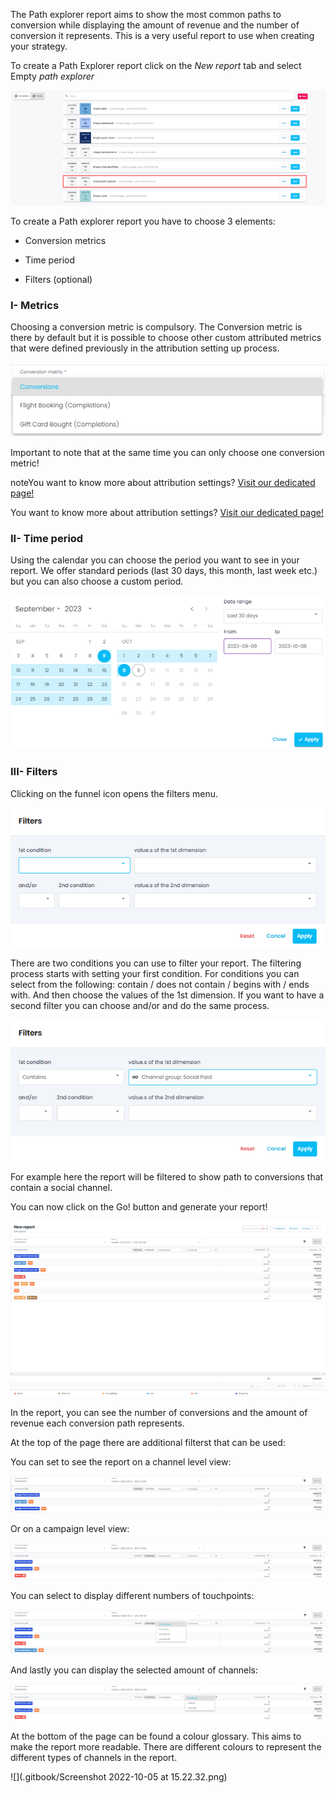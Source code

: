 The Path explorer report aims to show the most common paths to conversion while displaying the amount of revenue and the number of conversion it represents. This is a very useful report to use when creating your strategy.

To create a Path Explorer report click on the _New report_ tab and select Empty  _path explorer_ 

![](.gitbook/image-20231009-123651.png)

To create a Path explorer report you have to choose 3 elements:


* Conversion metrics


* Time period


* Filters (optional)




### I- Metrics
Choosing a conversion metric is compulsory. The Conversion metric is there by default but it is possible to choose other custom attributed metrics that were defined previously in the attribution setting up process.

![](.gitbook/image-20231009-123849.png)

Important to note that at the same time you can only choose one conversion metric!

noteYou want to know more about attribution settings? [Visit our dedicated page!](https://adloopwiki.atlassian.net/wiki/spaces/AHEN/pages/1999208449)

You want to know more about attribution settings? [Visit our dedicated page!](https://adloopwiki.atlassian.net/wiki/spaces/AHEN/pages/1999208449)


### II- Time period
Using the calendar you can choose the period you want to see in your report. We offer standard periods (last 30 days, this month, last week etc.) but you can also choose a custom period.

![](.gitbook/image-20231009-123910.png)


### III- Filters
Clicking on the funnel icon opens the filters menu.

![](.gitbook/image-20231009-123929.png)

There are two conditions you can use to filter your report. The filtering process starts with setting your first condition. For conditions you can select from the following: contain / does not contain / begins with / ends with. And then choose the values of the 1st dimension. If you want to have a second filter you can choose and/or and do the same process.

![](.gitbook/image-20231009-123958.png)

For example here the report will be filtered to show path to conversions that contain a social channel.

You can now click on the Go! button and generate your report!

![](.gitbook/image-20231009-124053.png)

In the report, you can see the number of conversions and the amount of revenue each conversion path represents. 

At the top of the page there are additional filterst that can be used:

You can set to see the report on a channel level view:

![](.gitbook/image-20231009-124117.png)

Or on a campaign level view:

![](.gitbook/image-20231009-124134.png)

You can select to display different numbers of touchpoints:

![](.gitbook/image-20231009-124204.png)

And lastly you can display the selected amount of channels:

![](.gitbook/image-20231009-124227.png)

At the bottom of the page can be found a colour glossary. This aims to make the report more readable. There are different colours to represent the different types of channels in the report.

![](.gitbook/Screenshot 2022-10-05 at 15.22.32.png)

